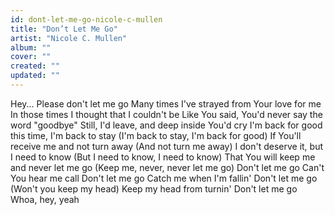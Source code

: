 ```yaml
---
id: dont-let-me-go-nicole-c-mullen
title: "Don’t Let Me Go"
artist: "Nicole C. Mullen"
album: ""
cover: ""
created: ""
updated: ""
---
```


Hey...
Please don't let me go
Many times I've strayed from Your love for me
In those times I thought that I couldn't be
Like You said, You'd never say the word "goodbye"
Still, I'd leave, and deep inside You'd cry
I'm back for good this time, I'm back to stay
(I'm back to stay, I'm back for good)
If You'll receive me and not turn away
(And not turn me away)
I don't deserve it, but I need to know
(But I need to know, I need to know)
That You will keep me and never let me go
(Keep me, never, never let me go)
Don't let me go
Can't You hear me call
Don't let me go
Catch me when I'm fallin'
Don't let me go
(Won't you keep my head)
Keep my head from turnin'
Don't let me go
Whoa, hey, yeah